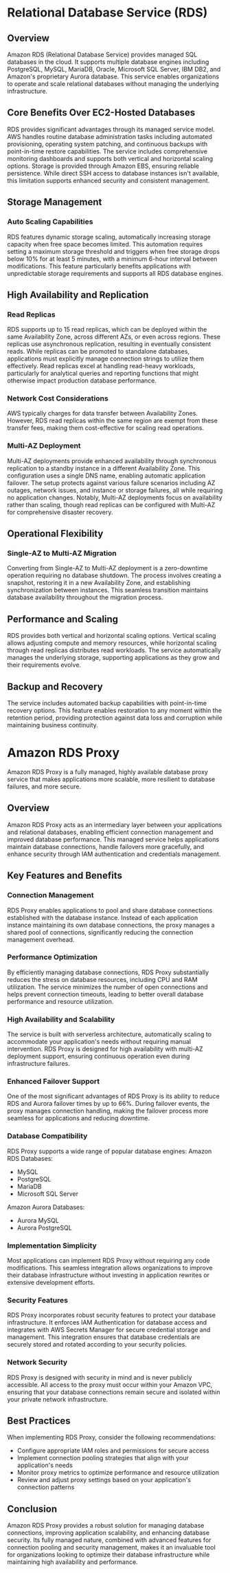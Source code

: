 # Relational Database Service (RDS)

## Overview

Amazon RDS (Relational Database Service) provides managed SQL databases in the cloud. It supports multiple database engines including PostgreSQL, MySQL, MariaDB, Oracle, Microsoft SQL Server, IBM DB2, and Amazon's proprietary Aurora database. This service enables organizations to operate and scale relational databases without managing the underlying infrastructure.

## Core Benefits Over EC2-Hosted Databases

RDS provides significant advantages through its managed service model. AWS handles routine database administration tasks including automated provisioning, operating system patching, and continuous backups with point-in-time restore capabilities. The service includes comprehensive monitoring dashboards and supports both vertical and horizontal scaling options. Storage is provided through Amazon EBS, ensuring reliable persistence. While direct SSH access to database instances isn't available, this limitation supports enhanced security and consistent management.

## Storage Management

### Auto Scaling Capabilities

RDS features dynamic storage scaling, automatically increasing storage capacity when free space becomes limited. This automation requires setting a maximum storage threshold and triggers when free storage drops below 10% for at least 5 minutes, with a minimum 6-hour interval between modifications. This feature particularly benefits applications with unpredictable storage requirements and supports all RDS database engines.

## High Availability and Replication

### Read Replicas

RDS supports up to 15 read replicas, which can be deployed within the same Availability Zone, across different AZs, or even across regions. These replicas use asynchronous replication, resulting in eventually consistent reads. While replicas can be promoted to standalone databases, applications must explicitly manage connection strings to utilize them effectively. Read replicas excel at handling read-heavy workloads, particularly for analytical queries and reporting functions that might otherwise impact production database performance.

### Network Cost Considerations

AWS typically charges for data transfer between Availability Zones. However, RDS read replicas within the same region are exempt from these transfer fees, making them cost-effective for scaling read operations.

### Multi-AZ Deployment

Multi-AZ deployments provide enhanced availability through synchronous replication to a standby instance in a different Availability Zone. This configuration uses a single DNS name, enabling automatic application failover. The setup protects against various failure scenarios including AZ outages, network issues, and instance or storage failures, all while requiring no application changes. Notably, Multi-AZ deployments focus on availability rather than scaling, though read replicas can be configured with Multi-AZ for comprehensive disaster recovery.

## Operational Flexibility

### Single-AZ to Multi-AZ Migration

Converting from Single-AZ to Multi-AZ deployment is a zero-downtime operation requiring no database shutdown. The process involves creating a snapshot, restoring it in a new Availability Zone, and establishing synchronization between instances. This seamless transition maintains database availability throughout the migration process.

## Performance and Scaling

RDS provides both vertical and horizontal scaling options. Vertical scaling allows adjusting compute and memory resources, while horizontal scaling through read replicas distributes read workloads. The service automatically manages the underlying storage, supporting applications as they grow and their requirements evolve.

## Backup and Recovery

The service includes automated backup capabilities with point-in-time recovery options. This feature enables restoration to any moment within the retention period, providing protection against data loss and corruption while maintaining business continuity.

# Amazon RDS Proxy

Amazon RDS Proxy is a fully managed, highly available database proxy service that makes applications more scalable, more resilient to database failures, and more secure.

## Overview

Amazon RDS Proxy acts as an intermediary layer between your applications and relational databases, enabling efficient connection management and improved database performance. This managed service helps applications maintain database connections, handle failovers more gracefully, and enhance security through IAM authentication and credentials management.

## Key Features and Benefits

### Connection Management
RDS Proxy enables applications to pool and share database connections established with the database instance. Instead of each application instance maintaining its own database connections, the proxy manages a shared pool of connections, significantly reducing the connection management overhead.

### Performance Optimization
By efficiently managing database connections, RDS Proxy substantially reduces the stress on database resources, including CPU and RAM utilization. The service minimizes the number of open connections and helps prevent connection timeouts, leading to better overall database performance and resource utilization.

### High Availability and Scalability
The service is built with serverless architecture, automatically scaling to accommodate your application's needs without requiring manual intervention. RDS Proxy is designed for high availability with multi-AZ deployment support, ensuring continuous operation even during infrastructure failures.

### Enhanced Failover Support
One of the most significant advantages of RDS Proxy is its ability to reduce RDS and Aurora failover times by up to 66%. During failover events, the proxy manages connection handling, making the failover process more seamless for applications and reducing downtime.

### Database Compatibility
RDS Proxy supports a wide range of popular database engines:
Amazon RDS Databases:
- MySQL
- PostgreSQL
- MariaDB
- Microsoft SQL Server

Amazon Aurora Databases:
- Aurora MySQL
- Aurora PostgreSQL

### Implementation Simplicity
Most applications can implement RDS Proxy without requiring any code modifications. This seamless integration allows organizations to improve their database infrastructure without investing in application rewrites or extensive development efforts.

### Security Features
RDS Proxy incorporates robust security features to protect your database infrastructure. It enforces IAM Authentication for database access and integrates with AWS Secrets Manager for secure credential storage and management. This integration ensures that database credentials are securely stored and rotated according to your security policies.

### Network Security
RDS Proxy is designed with security in mind and is never publicly accessible. All access to the proxy must occur within your Amazon VPC, ensuring that your database connections remain secure and isolated within your private network infrastructure.

## Best Practices

When implementing RDS Proxy, consider the following recommendations:
- Configure appropriate IAM roles and permissions for secure access
- Implement connection pooling strategies that align with your application's needs
- Monitor proxy metrics to optimize performance and resource utilization
- Review and adjust proxy settings based on your application's connection patterns

## Conclusion

Amazon RDS Proxy provides a robust solution for managing database connections, improving application scalability, and enhancing database security. Its fully managed nature, combined with advanced features for connection pooling and security management, makes it an invaluable tool for organizations looking to optimize their database infrastructure while maintaining high availability and performance.